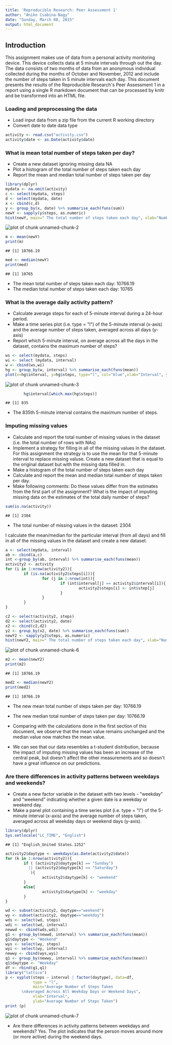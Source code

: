 ```yaml
---
title: 'Reproducible Research: Peer Assessment 1'
author: "Aniko Csabina-Nagy"
date: "Sunday, March 08, 2015"
output: html_document
---
```

## Introduction
This assignment makes use of data from a personal activity monitoring device. This device collects data at 5 minute intervals through out the day.
The data consists of two months of data from an anonymous individual collected 
during the months of October and November, 2012 and include the number of steps taken in 5 minute intervals each day.
This document presents the results of the Reproducible Research's Peer Assessment 1 in a report using a single R markdown document that can be processed by knitr and be transformed into an HTML file.

### Loading and preprocessing the data

- Load input data from a zip file from the current R working directory
- Convert date to date data type


```r
activity <- read.csv("activity.csv")
activity$date <- as.Date(activity$date)
```

### What is mean total number of steps taken per day?

- Create a new dataset ignoring missing data NA
- Plot a histogram of the total number of steps taken each day
- Report the mean and median total number of steps taken per day


```r
library(dplyr)
mydata <- na.omit(activity)
c <- select(mydata, steps)
d <- select(mydata, date)
x <- cbind(c,d)
y <- group_by(x, date) %>% summarise_each(funs(sum))
newY <- sapply(y$steps, as.numeric)
hist(newY, main=" The total number of steps taken each day", xlab="Number of steps", col="yellow", breaks=53)
```

![plot of chunk unnamed-chunk-2](figure/unnamed-chunk-2-1.png) 

```r
m <- mean(newY)
print(m)
```

```
## [1] 10766.19
```

```r
med <- median(newY)
print(med)
```

```
## [1] 10765
```

- The mean total number of steps taken each day: 10766.19
- The median total number of steps taken each day: 10765

### What is the average daily activity pattern?

- Calculate average steps for each of 5-minute interval during a 24-hour period.
- Make a time series plot (i.e. type = "l") of the 5-minute interval (x-axis) and the average number of steps taken, averaged across all days (y-axis)
- Report which 5-minute interval, on average across all the days in the dataset, contains the maximum number of steps?    


```r
ws <- select(mydata, steps)
wi <- select (mydata, interval)
w <- cbind(ws,wi)
hg <- group_by(w, interval) %>% summarise_each(funs(mean))
plot(x=hg$interval, y=hg$steps, type="l", col="blue",xlab="Interval", ylab="Number of Steps", main="")
```

![plot of chunk unnamed-chunk-3](figure/unnamed-chunk-3-1.png) 

```r
        hg$interval[which.max(hg$steps)]        
```

```
## [1] 835
```

- The 835th 5-minute interval contains the maximum number of steps.

### Imputing missing values        

- Calculate and report the total number of missing values in the dataset (i.e. the total number of rows with NAs)
- Implement a strategy for filling in all of the missing values in the dataset. For this assignment the strategy is to use the mean for that 5-minute interval to replace missing valuse. Create a new dataset that is equal to the original dataset but with the missing data filled in.
- Make a histogram of the total number of steps taken each day
- Calculate and report the mean and median total number of steps taken per day.
- Make following comments: Do these values differ from the estimates from the first part of the assignment? What is the impact of imputing missing data on the estimates of the total daily number of steps?


```r
sum(is.na(activity))
```

```
## [1] 2304
```

- The total number of missing values in the dataset: 2304


I calculate the mean/median for the particular interval (from all days) and fill in all of the missing values in the dataset and create a new dataset.


```r
a <- select(mydata, interval)
ab <- cbind(a,c)
int <-group_by(ab, interval) %>% summarise_each(funs(mean))
activity2 <- activity
for (i in 1:nrow(activity2)){
        if (is.na(activity2$steps[i])){
                for (j in 1:nrow(int)){
                        if (int$interval[j] == activity2$interval[i]){
                                activity2$steps[i] <- int$step[j]
                        }
                }
        }
}

c2 <- select(activity2, steps)
d2 <- select(activity2, date)
x2 <- cbind(c2,d2)
y2 <- group_by(x2, date) %>% summarise_each(funs(sum))
newY2 <- sapply(y2$steps, as.numeric)
hist(newY2, main=" The total number of steps taken each day", xlab="Number of steps", col="red", breaks=53)
```

![plot of chunk unnamed-chunk-6](figure/unnamed-chunk-6-1.png) 

```r
m2 <- mean(newY2)
print(m2)
```

```
## [1] 10766.19
```

```r
med2 <- median(newY2)
print(med2)
```

```
## [1] 10766.19
```

- The new mean total number of steps taken per day: 10766.19
- The new median total number of steps taken per day: 10766.19

- Comparing with the calculations done in the first section of this document, we observe that the mean value remains unchanged and the median value now matches the mean value.

- We can see that our data resembles a t-student distribution, because the impact of imputing missing values has been an increase of the central peak, but doesn't affect the other measurements and so doesn't have a great influence on our predictions.

### Are there differences in activity patterns between weekdays and weekends?

- Create a new factor variable in the dataset with two levels - "weekday" and "weekend" indicating whether a given date is a weekday or weekend day.
- Make a panel plot containing a time series plot (i.e. type = "l") of the 5-minute interval (x-axis) and the average number of steps taken, averaged across all weekday days or weekend days (y-axis). 


```r
library(dplyr)
Sys.setlocale("LC_TIME", "English")
```

```
## [1] "English_United States.1252"
```

```r
activity2$daytype <- weekdays(as.Date(activity2$date))
for (k in 1:nrow(activity2)){
        if ( (activity2$daytype[k] == "Sunday")
          || (activity2$daytype[k] == "Saturday")
           ){
                activity2$daytype[k] <- "weekend"
        }
        else{
                activity2$daytype[k] <- "weekday"
        }
}

wd <- subset(activity2, daytype=="weekend")
wy <- subset(activity2, daytype=="weekday")
wds <- select(wd, steps)
wdi <- select(wd, interval)
newwd <- cbind(wds,wdi)
g1 <- group_by(newwd, interval) %>% summarise_each(funs(mean))
g1$daytype <- "Weekend"
wys <- select(wy, steps)
wyi <- select(wy, interval)
newwy <- cbind(wys,wyi)
q1 <- group_by(newwy, interval) %>% summarise_each(funs(mean))
q1$daytype <- "Weekday"
df <- rbind(g1,q1)
library("lattice")
p <- xyplot(steps ~ interval | factor(daytype), data=df, 
            type = "l",
            main="Average Number of Steps Taken 
       \nAveraged Across All Weekday Days or Weekend Days",
            xlab="Interval",
            ylab="Average Number of Steps Taken")
print (p)    
```

![plot of chunk unnamed-chunk-7](figure/unnamed-chunk-7-1.png) 

- Are there differences in activity patterns between weekdays and weekends? Yes. The plot indicates that the person moves around more (or more active) during the weekend days.
